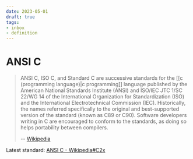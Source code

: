 ```yaml
---
date: 2023-05-01
draft: true
tags:
- inbox
- definition
---
```


# ANSI C

> ANSI C, ISO C, and Standard C are successive standards for the
> [[c (programming language)|c programming]] language published by
> the American National Standards Institute (ANSI) and ISO/IEC JTC 1/SC 22/WG 14
> of the International Organization for Standardization (ISO) and the
> International Electrotechnical Commission (IEC). Historically, the names
> referred specifically to the original and best-supported version of the
> standard (known as C89 or C90). Software developers writing in C are
> encouraged to conform to the standards, as doing so helps portability between
> compilers.
>
> -- [Wikipedia](https://en.wikipedia.org/wiki/ANSI_C)

Latest standard: [ANSI C - Wikipedia#C2x](https://en.wikipedia.org/wiki/ANSI_C#C2x)